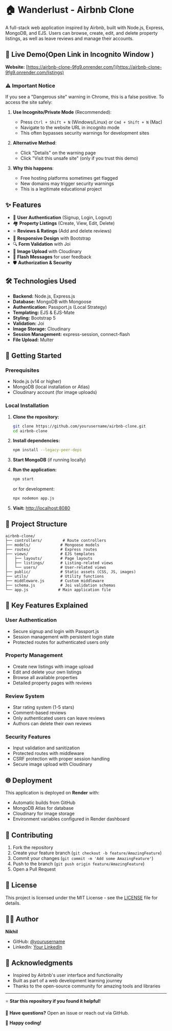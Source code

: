 # 🏠 Wanderlust - Airbnb Clone

A full-stack web application inspired by Airbnb, built with Node.js, Express, MongoDB, and EJS. Users can browse, create, edit, and delete property listings, as well as leave reviews and manage their accounts.

## 🌟 Live Demo(Open Link in Incognito Window )

**Website:** [https://airbnb-clone-9fg9.onrender.com/](https://airbnb-clone-9fg9.onrender.com/listings) 

### ⚠️ **Important Notice**
If you see a "Dangerous site" warning in Chrome, this is a false positive. To access the site safely:

1. **Use Incognito/Private Mode** (Recommended):
   - Press `Ctrl + Shift + N` (Windows/Linux) or `Cmd + Shift + N` (Mac)
   - Navigate to the website URL in incognito mode
   - This often bypasses security warnings for development sites

2. **Alternative Method**:
   - Click "Details" on the warning page
   - Click "Visit this unsafe site" (only if you trust this demo)

3. **Why this happens**:
   - Free hosting platforms sometimes get flagged
   - New domains may trigger security warnings
   - This is a legitimate educational project

## ✨ Features

- 🔐 **User Authentication** (Signup, Login, Logout)
- 🏘️ **Property Listings** (Create, View, Edit, Delete)
- ⭐ **Reviews & Ratings** (Add and delete reviews)
- 📱 **Responsive Design** with Bootstrap
- 🔍 **Form Validation** with Joi
- 📸 **Image Upload** with Cloudinary
- 💬 **Flash Messages** for user feedback
- 🛡️ **Authorization & Security**

## 🛠️ Technologies Used

- **Backend:** Node.js, Express.js
- **Database:** MongoDB with Mongoose
- **Authentication:** Passport.js (Local Strategy)
- **Templating:** EJS & EJS-Mate
- **Styling:** Bootstrap 5
- **Validation:** Joi
- **Image Storage:** Cloudinary
- **Session Management:** express-session, connect-flash
- **File Upload:** Multer

## 🚀 Getting Started

### Prerequisites

- Node.js (v14 or higher)
- MongoDB (local installation or Atlas)
- Cloudinary account (for image uploads)

### Local Installation

1. **Clone the repository:**
   ```bash
   git clone https://github.com/yourusername/airbnb-clone.git
   cd airbnb-clone
   ```

2. **Install dependencies:**
   ```bash
   npm install --legacy-peer-deps
   ```

3. **Start MongoDB** (if running locally)

4. **Run the application:**
   ```bash
   npm start
   ```
   or for development:
   ```bash
   npx nodemon app.js
   ```

5. **Visit:** [http://localhost:8080](http://localhost:8080)

## 📁 Project Structure

```
airbnb-clone/
├── controllers/         # Route controllers
├── models/             # Mongoose models
├── routes/             # Express routes
├── views/              # EJS templates
│   ├── layouts/        # Page layouts
│   ├── listings/       # Listing-related views
│   └── users/          # User-related views
├── public/             # Static assets (CSS, JS, images)
├── utils/              # Utility functions
├── middleware.js       # Custom middleware
├── schema.js           # Joi validation schemas
└── app.js             # Main application file
```

## 🎯 Key Features Explained

### User Authentication
- Secure signup and login with Passport.js
- Session management with persistent login state
- Protected routes for authenticated users only

### Property Management
- Create new listings with image upload
- Edit and delete your own listings
- Browse all available properties
- Detailed property pages with reviews

### Review System
- Star rating system (1-5 stars)
- Comment-based reviews
- Only authenticated users can leave reviews
- Authors can delete their own reviews

### Security Features
- Input validation and sanitization
- Protected routes with middleware
- CSRF protection with proper session handling
- Secure image upload with Cloudinary

## 🌐 Deployment

This application is deployed on **Render** with:
- Automatic builds from GitHub
- MongoDB Atlas for database
- Cloudinary for image storage
- Environment variables configured in Render dashboard

## 🤝 Contributing

1. Fork the repository
2. Create your feature branch (`git checkout -b feature/AmazingFeature`)
3. Commit your changes (`git commit -m 'Add some AmazingFeature'`)
4. Push to the branch (`git push origin feature/AmazingFeature`)
5. Open a Pull Request

## 📝 License

This project is licensed under the MIT License - see the [LICENSE](LICENSE) file for details.

## 👨‍💻 Author

**Nikhil**
- GitHub: [@yourusername](https://github.com/nikhi1503)
- LinkedIn: [Your LinkedIn](https://linkedin.com/in/nikhi1503)

## 🙏 Acknowledgments

- Inspired by Airbnb's user interface and functionality
- Built as part of a web development learning journey
- Thanks to the open-source community for amazing tools and libraries

---

⭐ **Star this repository if you found it helpful!**

📧 **Have questions?** Open an issue or reach out via GitHub.

🚀 **Happy coding!**

